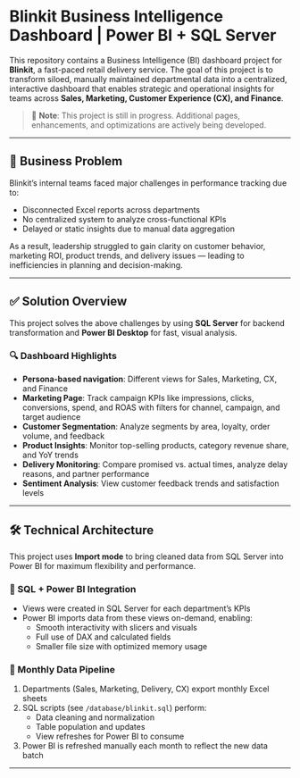 # Blinkit Business Intelligence Dashboard | Power BI + SQL Server

This repository contains a Business Intelligence (BI) dashboard project for **Blinkit**, a fast-paced retail delivery service. The goal of this project is to transform siloed, manually maintained departmental data into a centralized, interactive dashboard that enables strategic and operational insights for teams across **Sales, Marketing, Customer Experience (CX), and Finance**.

> 🚧 **Note**: This project is still in progress. Additional pages, enhancements, and optimizations are actively being developed.

---

## 🚨 Business Problem

Blinkit’s internal teams faced major challenges in performance tracking due to:

- Disconnected Excel reports across departments
- No centralized system to analyze cross-functional KPIs
- Delayed or static insights due to manual data aggregation

As a result, leadership struggled to gain clarity on customer behavior, marketing ROI, product trends, and delivery issues — leading to inefficiencies in planning and decision-making.

---

## ✅ Solution Overview

This project solves the above challenges by using **SQL Server** for backend transformation and **Power BI Desktop** for fast, visual analysis.

### 🔍 Dashboard Highlights

- **Persona-based navigation**: Different views for Sales, Marketing, CX, and Finance
- **Marketing Page**: Track campaign KPIs like impressions, clicks, conversions, spend, and ROAS with filters for channel, campaign, and target audience
- **Customer Segmentation**: Analyze segments by area, loyalty, order volume, and feedback
- **Product Insights**: Monitor top-selling products, category revenue share, and YoY trends
- **Delivery Monitoring**: Compare promised vs. actual times, analyze delay reasons, and partner performance
- **Sentiment Analysis**: View customer feedback trends and satisfaction levels

---

## 🛠 Technical Architecture

This project uses **Import mode** to bring cleaned data from SQL Server into Power BI for maximum flexibility and performance.

### 💾 SQL + Power BI Integration

- Views were created in SQL Server for each department’s KPIs
- Power BI imports data from these views on-demand, enabling:
  - Smooth interactivity with slicers and visuals
  - Full use of DAX and calculated fields
  - Smaller file size with optimized memory usage

### 🔄 Monthly Data Pipeline

1. Departments (Sales, Marketing, Delivery, CX) export monthly Excel sheets
2. SQL scripts (see `/database/blinkit.sql`) perform:
   - Data cleaning and normalization
   - Table population and updates
   - View refreshes for Power BI to consume
3. Power BI is refreshed manually each month to reflect the new data batch

---


